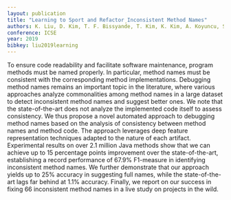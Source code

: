 ```yaml
---
layout: publication
title: "Learning to Sport and Refactor Inconsistent Method Names"
authors: K. Liu, D. Kim, T. F. Bissyand́e, T. Kim, K. Kim, A. Koyuncu, S. Kim, Y. Le Traon
conference: ICSE
year: 2019
bibkey: liu2019learning
---
```

To ensure code readability and facilitate software maintenance, program methods must be named properly. In particular, method names must be consistent with the corresponding method implementations. Debugging method names remains an important topic in the literature, where various approaches analyze commonalities among method names in a large dataset to detect inconsistent method names and suggest better ones. We note that the state-of-the-art does not analyze the implemented code itself to assess consistency. We thus propose a novel automated approach to debugging method names based on the analysis of consistency between method names and method code. The approach leverages deep feature representation techniques adapted to the nature of each artifact. Experimental results on over 2.1 million Java methods show that we can achieve up to 15 percentage points improvement over the state-of-the-art, establishing a record performance of 67.9% F1-measure in identifying inconsistent method names. We further demonstrate that our approach yields up to 25% accuracy in suggesting full names, while the state-of-the-art lags far behind at 1.1% accuracy. Finally, we report on our success in fixing 66 inconsistent method names in a live study on projects in the wild.